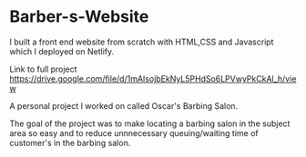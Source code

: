 # Barber-s-Website 
I built a front end  website from scratch with HTML,CSS and Javascript which I deployed on Netlify.

Link to full project https://drive.google.com/file/d/1mAIsojbEkNyL5PHdSo6LPVwyPkCkAl_h/view

A personal project I worked on called Oscar's Barbing Salon.

The goal of the project was to make locating a barbing salon in the subject area so easy and to reduce unnnecessary queuing/waiting time of customer's in the barbing salon.
